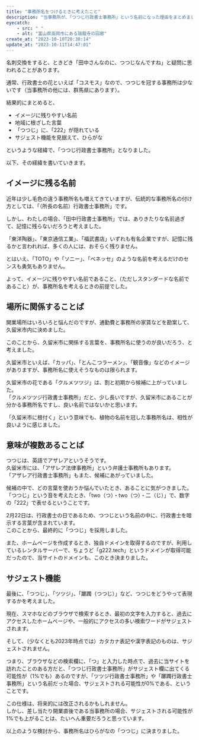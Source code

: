 ```yaml
---
title: "事務所名をつけるときに考えたこと"
description: "当事務所が、「つつじ行政書士事務所」という名前になった理由をまとめました。"
eyecatch: 
    - src: " "
    - alt: "富山県高岡市にある瑞龍寺の回廊"
create_at: "2023-10-10T20:30:14"
update_at: "2023-10-11T14:47:01"
---
```


名刺交換をすると、ときどき「田中さんなのに、つつじなんですね」と疑問に思われることがあります。

通常、行政書士の花といえば「コスモス」なので、つつじを冠する事務所は少ないです（当事務所の他には、群馬県にあります）。

結果的にまとめると、

- イメージに残りやすい名前
- 地域に根ざした言葉
- 「つつじ」に、「222」が隠れている
- サジェスト機能を見据えて、ひらがな

というような経緯で、「つつじ行政書士事務所」となりました。

以下、その経緯を書いていきます。

## イメージに残る名前

近年は少し毛色の違う事務所名も増えてきていますが、伝統的な事務所名の付け方としては、「（所長の名前）行政書士事務所」です。

しかし、わたしの場合、「田中行政書士事務所」では、ありきたりな名前過ぎて、記憶に残らないだろうと考えました。

「東洋陶器」、「東京通信工業」、「福武書店」いずれも有名企業ですが、記憶に残るかと言われれば、多くの人には、おそらく残りません。

とはいえ、「TOTO」や「ソニー」、「ベネッセ」のような名前を考えるだけのセンスも勇気もありません。

よって、イメージに残りやすい名前であること、（ただしスタンダードな名前であること）が、事務所名を考えるときの前提でした。

## 場所に関係することば

開業場所はいろいろと悩んだのですが、通勤費と事務所の家賃などを勘案して、久留米市内に決めました。

このことから、久留米市に関係する言葉を、事務所名に使うのが良いだろう、と考えました。

久留米市といえば、「カッパ」、「とんこつラーメン」、「観音像」などのイメージがありますが、事務所名に使えそうなものは限られます。

久留米市の花である「クルメツツジ」は、割と初期から候補に上がっていました。  
「クルメツツジ行政書士事務所」だと、少し長いですが、久留米市にあることが分かる事務所名ですし、良い名前ではないかと思います。

「久留米市に根付く」という意味でも、植物の名前を冠した事務所名は、相性が良いように感じました。

## 意味が複数あることば

つつじは、英語でアザレアというそうです。  
久留米市には、「アザレア法律事務所」という弁護士事務所もあります。  
「アザレア行政書士事務所」もまた、候補にあがっていました。

候補の中で、どの言葉を使おうか悩んでいたとき、あることに気がつきました。  
「つつじ」という音を考えたとき、「two（つ）・two（つ）・二（じ）」で、数字の「222」で表せるということです。

2月22日は、行政書士の日であるため、つつじという名前の中に、行政書士を暗示する言葉が含まれています。  
このことから、最終的に「つつじ」を採用しました。

また、ホームページを作成するとき、独自ドメインを取得するのですが、利用しているレンタルサーバーで、ちょうど「g222.tech」というドメインが取得可能だったので、当サイトのドメインも、このとき決まりました。

## サジェスト機能

最後に、「つつじ」、「ツツジ」、「躑躅（つつじ）」など、つつじをどうやって表現するかを考えました。

現在、スマホなどのブラウザで検索するとき、最初の文字を入力すると、過去にアクセスしたホームページや、一般的にアクセスの多い検索ワードがサジェストされます。

そして、（少なくとも2023年時点では）カタカナ表記や漢字表記のものは、サジェストされません。

つまり、ブラウザなどの検索欄に、「つ」と入力した時点で、過去に当サイトを訪れたことのある方だと、「つつじ行政書士事務所」がサジェスト欄に出てくる可能性が（1%でも）あるのですが、「ツツジ行政書士事務所」や「躑躅行政書士事務所」という名前だった場合、サジェストされる可能性が0%である、ということです。

この仕様は、将来的には改正されるかもしれません。  
しかし、差し当たり開業直後である当事務所の場合、サジェストされる可能性が1%でも上がることは、たいへん重要だろうと思っています。

以上のような検討から、事務所名はひらがなの「つつじ」に決まりました。
